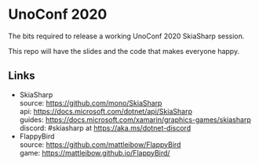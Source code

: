 # UnoConf 2020

The bits required to release a working UnoConf 2020 SkiaSharp session.

This repo will have the slides and the code that makes everyone happy.

## Links

 - SkiaSharp  
   source: https://github.com/mono/SkiaSharp  
   api: https://docs.microsoft.com/dotnet/api/SkiaSharp  
   guides: https://docs.microsoft.com/xamarin/graphics-games/skiasharp  
   discord: #skiasharp at https://aka.ms/dotnet-discord  
 - FlappyBird  
   source: https://github.com/mattleibow/FlappyBird  
   game: https://mattleibow.github.io/FlappyBird/
